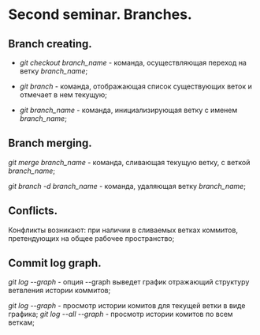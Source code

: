 # Second seminar. Branches.

## Branch creating.

* *git checkout branch_name* - команда, осуществляющая переход на ветку *branch_name*;

* *git branch* - команда, отображающая список существующих веток и отмечает в нем текущую;

* *git branch_name* - команда, инициализирующая ветку с именем *branch_name*;

## Branch merging.

*git merge branch_name* - команда, сливающая текущую ветку, с веткой *branch_name*;

*git branch -d branch_name* - команда, удаляющая ветку *branch_name*;

## Conflicts.

Конфликты возникают: при наличии в сливаемых ветках коммитов, претендующих на общее рабочее пространство;

## Commit log graph.
*git log --graph* - опция --graph выведет график отражающий структуру ветвления истории коммитов;

*git log --graph* - просмотр истории комитов для текущей ветки в 
виде графика;
*git log --all --graph* - просмотр истории комитов по всем веткам; 